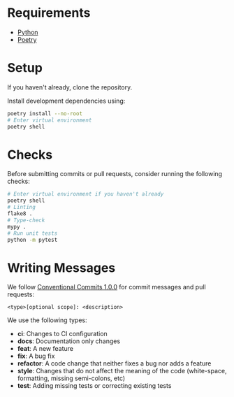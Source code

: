 
# Requirements

- [Python](https://www.python.org/downloads/)
- [Poetry](https://python-poetry.org)

# Setup

If you haven't already, clone the repository.

Install development dependencies using:
```sh
poetry install --no-root
# Enter virtual environment
poetry shell
```

# Checks

Before submitting commits or pull requests, consider running the following
checks:
```sh
# Enter virtual environment if you haven't already
poetry shell
# Linting
flake8 .
# Type-check
mypy .
# Run unit tests
python -m pytest
```

# Writing Messages

We follow [Conventional Commits 1.0.0](https://www.conventionalcommits.org/en/v1.0.0/#summary)
for commit messages and pull requests:
```
<type>[optional scope]: <description>
```

We use the following types:

* **ci**: Changes to CI configuration
* **docs**: Documentation only changes
* **feat**: A new feature
* **fix**: A bug fix
* **refactor**: A code change that neither fixes a bug nor adds a feature
* **style**: Changes that do not affect the meaning of the code (white-space, formatting, missing semi-colons, etc)
* **test**: Adding missing tests or correcting existing tests


<!-- vim: set conceallevel=2 et ts=2 sw=2: -->
